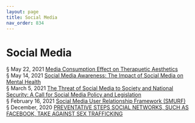 ```yaml
---
layout: page
title: Social Media 
nav_order: 834
---
```


# Social Media 
§ May 22, 2021 [Media Consumption Effect on Therapuetic Aesthetics](https://archive-m.bsafes.com/docs/M/media-consumption-effect-on-therapuetic-aesthetics/)   
§ May 14, 2021 [Social Media Awareness: The Impact of Social Media on Mental Health](https://archive-s.bsafes.com/docs/S/social-media-awareness-the-impact-of-social-media-on-mental-health/)   
§ March 5, 2021 [The Threat of Social Media to Society and National Security: A Call for Social Media Policy and Legislation](https://archive-t.bsafes.com/docs/T/the-threat-of-social-media-to-society-and-national-security/)  
§ February 16, 2021 [Social Media User Relationship Framework (SMURF)](https://archive-s.bsafes.com/docs/S/social-media-user-relationship-framework/)  
§ December, 2020 [PREVENTATIVE STEPS SOCIAL NETWORKS, SUCH AS FACEBOOK, TAKE AGAINST SEX TRAFFICKING](https://archive-p.bsafes.com/docs/P/preventative-steps-social-networks-such-as-facebook-take-against-sex-trafficking/)   
